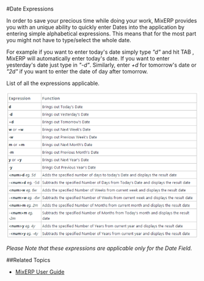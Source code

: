 #Date Expressions

In order to save your precious time while doing your work, MixERP provides you with an unique ability to quickly enter Dates into the application by entering simple alphabetical expressions. This means that for the most part you might not have to type/select the whole date.

For example if you want to enter today's date simply type _"d"_ and hit TAB , MixERP will automatically enter today's date. 
If you want to enter yesterday's date just type in _"-d"_.
Similarly, enter _+d_ for tomorrow's date or _"2d"_ if you want to enter the date of day after tomorrow.

List of all the expressions applicable.

![Date Expression](images/date-expressions.png)

_*Please Note* that these expressions are applicable only for the Date Field._

##Related Topics
* [MixERP User Guide](../index.md)